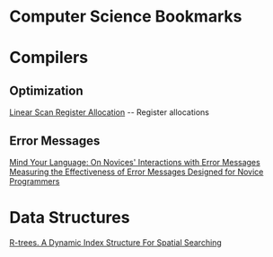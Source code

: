 # Computer Science Bookmarks

# Compilers

## Optimization
[Linear Scan Register Allocation](http://web.cs.ucla.edu/~palsberg/course/cs132/linearscan.pdf) -- Register allocations 

## Error Messages
[Mind Your Language: On Novices' Interactions with Error Messages](http://cs.brown.edu/~sk/Publications/Papers/Published/mfk-mind-lang-novice-inter-error-msg/paper.pdf)
[Measuring the Effectiveness of Error Messages Designed for Novice Programmers](http://cs.brown.edu/~sk/Publications/Papers/Published/mfk-measur-effect-error-msg-novice-sigcse/paper.pdf)

# Data Structures
[R-trees. A Dynamic Index Structure For Spatial Searching](http://www-db.deis.unibo.it/courses/SI-LS/papers/Gut84.pdf)
